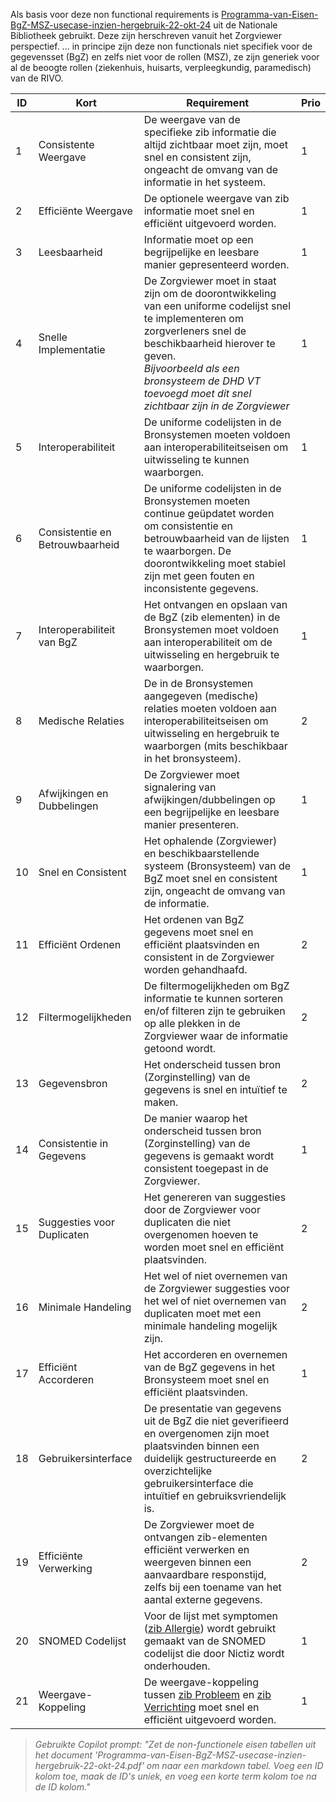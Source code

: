 Als basis voor deze non functional requirements is [Programma-van-Eisen-BgZ-MSZ-usecase-inzien-hergebruik-22-okt-24](https://nationalebibliotheek.nictiz.nl/bibliotheek/bgz-msz/) uit de Nationale Bibliotheek gebruikt.
Deze zijn herschreven vanuit het Zorgviewer perspectief.
... in principe zijn deze non functionals niet specifiek voor de gegevensset (BgZ) en zelfs niet voor de rollen (MSZ), ze zijn generiek voor al de beoogte rollen (ziekenhuis, huisarts, verpleegkundig, paramedisch) van de RIVO.

| ID | Kort | Requirement | Prio |
| --- | --- | --- | --- |
| 1 | Consistente Weergave | De weergave van de specifieke zib informatie die altijd zichtbaar moet zijn, moet snel en consistent zijn, ongeacht de omvang van de informatie in het systeem. | 1 |
| 2 | Efficiënte Weergave | De optionele weergave van zib informatie moet snel en efficiënt uitgevoerd worden. | 1 |
| 3 | Leesbaarheid | Informatie moet op een begrijpelijke en leesbare manier gepresenteerd worden. | 1 |
| 4 | Snelle Implementatie | De Zorgviewer moet in staat zijn om de doorontwikkeling van een uniforme codelijst snel te implementeren om zorgverleners snel de beschikbaarheid hierover te geven.<br/>*Bijvoorbeeld als een bronsysteem de DHD VT toevoegd moet dit snel zichtbaar zijn in de Zorgviewer* | 1 |
| 5 | Interoperabiliteit | De uniforme codelijsten in de Bronsystemen moeten voldoen aan interoperabiliteitseisen om uitwisseling te kunnen waarborgen. | 1 |
| 6 | Consistentie en Betrouwbaarheid | De uniforme codelijsten in de Bronsystemen moeten continue geüpdatet worden om consistentie en betrouwbaarheid van de lijsten te waarborgen. De doorontwikkeling moet stabiel zijn met geen fouten en inconsistente gegevens. | 1 |
| 7 | Interoperabiliteit van BgZ | Het ontvangen en opslaan van de BgZ (zib elementen) in de Bronsystemen moet voldoen aan interoperabiliteit om de uitwisseling en hergebruik te waarborgen. | 1 |
| 8 | Medische Relaties | De in de Bronsystemen aangegeven (medische) relaties moeten voldoen aan interoperabiliteitseisen om uitwisseling en hergebruik te waarborgen (mits beschikbaar in het bronsysteem). | 2 |
| 9 | Afwijkingen en Dubbelingen | De Zorgviewer moet signalering van afwijkingen/dubbelingen op een begrijpelijke en leesbare manier presenteren. | 1 |
| 10 | Snel en Consistent | Het ophalende (Zorgviewer) en beschikbaarstellende systeem (Bronsysteem) van de BgZ moet snel en consistent zijn, ongeacht de omvang van de informatie. | 1 |
| 11 | Efficiënt Ordenen | Het ordenen van BgZ gegevens moet snel en efficiënt plaatsvinden en consistent in de Zorgviewer worden gehandhaafd. | 2 |
| 12 | Filtermogelijkheden | De filtermogelijkheden om BgZ informatie te kunnen sorteren en/of filteren zijn te gebruiken op alle plekken in de Zorgviewer waar de informatie getoond wordt. | 2 |
| 13 | Gegevensbron | Het onderscheid tussen bron (Zorginstelling) van de gegevens is snel en intuïtief te maken. | 2 |
| 14 | Consistentie in Gegevens | De manier waarop het onderscheid tussen bron (Zorginstelling) van de gegevens is gemaakt wordt consistent toegepast in de Zorgviewer. | 1 |
| 15 | Suggesties voor Duplicaten | Het genereren van suggesties door de Zorgviewer voor duplicaten die niet overgenomen hoeven te worden moet snel en efficiënt plaatsvinden. | 2 |
| 16 | Minimale Handeling | Het wel of niet overnemen van de Zorgviewer suggesties voor het wel of niet overnemen van duplicaten moet met een minimale handeling mogelijk zijn. | 2 |
| 17 | Efficiënt Accorderen | Het accorderen en overnemen van de BgZ gegevens in het Bronsysteem moet snel en efficiënt plaatsvinden. | 1 |
| 18 | Gebruikersinterface | De presentatie van gegevens uit de BgZ die niet geverifieerd en overgenomen zijn moet plaatsvinden binnen een duidelijk gestructureerde en overzichtelijke gebruikersinterface die intuïtief en gebruiksvriendelijk is. | 2 |
| 19 | Efficiënte Verwerking | De Zorgviewer moet de ontvangen zib-elementen efficiënt verwerken en weergeven binnen een aanvaardbare responstijd, zelfs bij een toename van het aantal externe gegevens. | 2 |
| 20 | SNOMED Codelijst | Voor de lijst met symptomen ([zib Allergie](StructureDefinition-AllergyIntolerance.html)) wordt gebruikt gemaakt van de SNOMED codelijst die door Nictiz wordt onderhouden. | 1 |
| 21 | Weergave-Koppeling | De weergave-koppeling tussen [zib Probleem](StructureDefinition-Condition.html) en [zib Verrichting](StructureDefinition-Procedure.html) moet snel en efficiënt uitgevoerd worden. | 1 |

> *Gebruikte Copilot prompt: "Zet de non-functionele eisen tabellen uit het document 'Programma-van-Eisen-BgZ-MSZ-usecase-inzien-hergebruik-22-okt-24.pdf' om naar een markdown tabel. Voeg een ID kolom toe, maak de ID's uniek, en voeg een korte term kolom toe na de ID kolom."*
